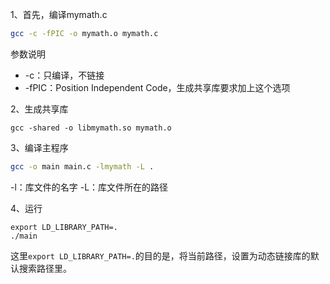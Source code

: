 
1、首先，编译mymath.c

```bash
gcc -c -fPIC -o mymath.o mymath.c
```

参数说明
* -c：只编译，不链接
* -fPIC：Position Independent Code，生成共享库要求加上这个选项

2、生成共享库

```
gcc -shared -o libmymath.so mymath.o
```

3、编译主程序

```bash
gcc -o main main.c -lmymath -L .
```

-l：库文件的名字
-L：库文件所在的路径

4、运行

```
export LD_LIBRARY_PATH=.
./main
```

这里`export LD_LIBRARY_PATH=.`的目的是，将当前路径，设置为动态链接库的默认搜索路径里。